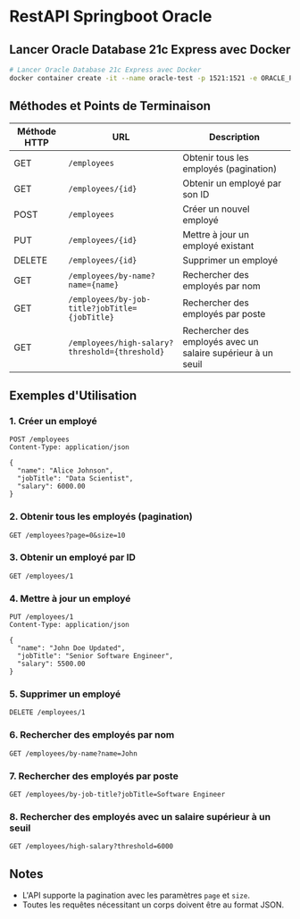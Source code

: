 # RestAPI Springboot Oracle

## Lancer Oracle Database 21c Express avec Docker
```sh
# Lancer Oracle Database 21c Express avec Docker
docker container create -it --name oracle-test -p 1521:1521 -e ORACLE_PWD=welcome123 container-registry.oracle.com/database/express:latest
```

## Méthodes et Points de Terminaison

| Méthode HTTP | URL | Description |
|-------------|----------------------------|----------------------------------------------|
| GET | `/employees` | Obtenir tous les employés (pagination) |
| GET | `/employees/{id}` | Obtenir un employé par son ID |
| POST | `/employees` | Créer un nouvel employé |
| PUT | `/employees/{id}` | Mettre à jour un employé existant |
| DELETE | `/employees/{id}` | Supprimer un employé |
| GET | `/employees/by-name?name={name}` | Rechercher des employés par nom |
| GET | `/employees/by-job-title?jobTitle={jobTitle}` | Rechercher des employés par poste |
| GET | `/employees/high-salary?threshold={threshold}` | Rechercher des employés avec un salaire supérieur à un seuil |

## Exemples d'Utilisation

### 1. Créer un employé
```http
POST /employees
Content-Type: application/json

{
  "name": "Alice Johnson",
  "jobTitle": "Data Scientist",
  "salary": 6000.00
}
```

### 2. Obtenir tous les employés (pagination)
```http
GET /employees?page=0&size=10
```

### 3. Obtenir un employé par ID
```http
GET /employees/1
```

### 4. Mettre à jour un employé
```http
PUT /employees/1
Content-Type: application/json

{
  "name": "John Doe Updated",
  "jobTitle": "Senior Software Engineer",
  "salary": 5500.00
}
```

### 5. Supprimer un employé
```http
DELETE /employees/1
```

### 6. Rechercher des employés par nom
```http
GET /employees/by-name?name=John
```

### 7. Rechercher des employés par poste
```http
GET /employees/by-job-title?jobTitle=Software Engineer
```

### 8. Rechercher des employés avec un salaire supérieur à un seuil
```http
GET /employees/high-salary?threshold=6000
```

## Notes
- L'API supporte la pagination avec les paramètres `page` et `size`.
- Toutes les requêtes nécessitant un corps doivent être au format JSON.

